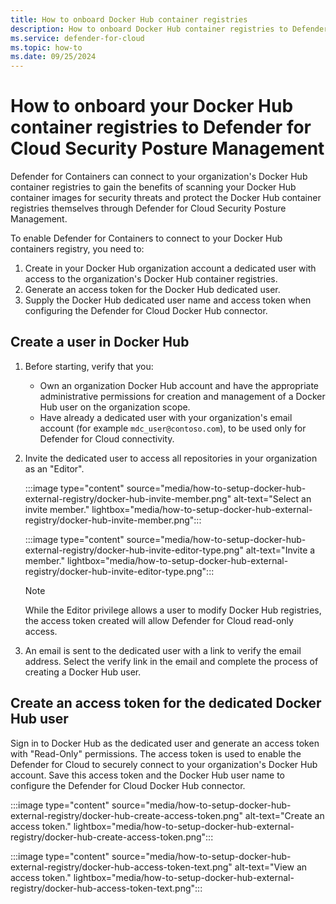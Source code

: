```yaml
---
title: How to onboard Docker Hub container registries
description: How to onboard Docker Hub container registries to Defender for Containers
ms.service: defender-for-cloud
ms.topic: how-to
ms.date: 09/25/2024
---
```


# How to onboard your Docker Hub container registries to Defender for Cloud Security Posture Management

Defender for Containers can connect to your organization's Docker Hub container registries to gain the benefits of scanning your Docker Hub container images for security threats and protect the Docker Hub container registries themselves through Defender for Cloud Security Posture Management.

To enable Defender for Containers to connect to your Docker Hub containers registry, you need to:

1. Create in your Docker Hub organization account a dedicated user with access to the organization's Docker Hub container registries.
1. Generate an access token for the Docker Hub dedicated user.
1. Supply the Docker Hub dedicated user name and access token when configuring the Defender for Cloud Docker Hub connector.

## Create a user in Docker Hub

1. Before starting, verify that you:
   * Own an organization Docker Hub account and have the appropriate administrative permissions for creation and management of a Docker Hub user on the organization scope.
   * Have already a dedicated user with your organization's email account (for example `mdc_user@contoso.com`), to be used only for Defender for Cloud connectivity.

1. Invite the dedicated user to access all repositories in your organization as an "Editor".

    :::image type="content" source="media/how-to-setup-docker-hub-external-registry/docker-hub-invite-member.png" alt-text="Select an invite member." lightbox="media/how-to-setup-docker-hub-external-registry/docker-hub-invite-member.png":::

    :::image type="content" source="media/how-to-setup-docker-hub-external-registry/docker-hub-invite-editor-type.png" alt-text="Invite a member." lightbox="media/how-to-setup-docker-hub-external-registry/docker-hub-invite-editor-type.png":::

    > [!NOTE]
    > While the Editor privilege allows a user to modify Docker Hub registries, the access token created will allow Defender for Cloud read-only access.

1. An email is sent to the dedicated user with a link to verify the email address. Select the verify link in the email and complete the process of creating a Docker Hub user.

## Create an access token for the dedicated Docker Hub user

Sign in to Docker Hub as the dedicated user and generate an access token with "Read-Only" permissions. The access token is used to enable the Defender for Cloud to securely connect to your organization's Docker Hub account. Save this access token and the Docker Hub user name to configure the Defender for Cloud Docker Hub connector.

:::image type="content" source="media/how-to-setup-docker-hub-external-registry/docker-hub-create-access-token.png" alt-text="Create an access token." lightbox="media/how-to-setup-docker-hub-external-registry/docker-hub-create-access-token.png":::

:::image type="content" source="media/how-to-setup-docker-hub-external-registry/docker-hub-access-token-text.png" alt-text="View an access token." lightbox="media/how-to-setup-docker-hub-external-registry/docker-hub-access-token-text.png":::

